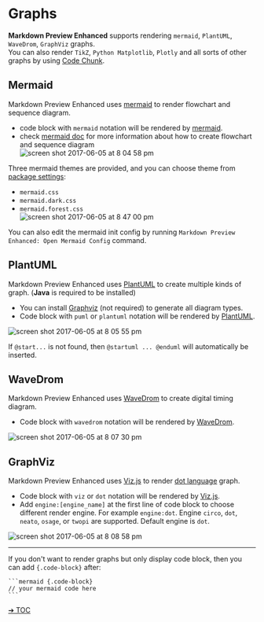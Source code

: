 # Graphs  

**Markdown Preview Enhanced** supports rendering `mermaid`, `PlantUML`, `WaveDrom`, `GraphViz` graphs.    
You can also render `TikZ`, `Python Matplotlib`, `Plotly` and all sorts of other graphs by using [Code Chunk](code-chunk.md).  

## Mermaid

Markdown Preview Enhanced uses [mermaid](https://github.com/knsv/mermaid) to render flowchart and sequence diagram.    
- code block with `mermaid` notation will be rendered by [mermaid](https://github.com/knsv/mermaid).    
- check [mermaid doc](http://knsv.github.io/mermaid/#flowcharts-basic-syntax) for more information about how to create flowchart and sequence diagram    
![screen shot 2017-06-05 at 8 04 58 pm](https://cloud.githubusercontent.com/assets/1908863/26809423/42afb410-4a2a-11e7-8a18-57e7c67caa9f.png)

Three mermaid themes are provided, and you can choose theme from [package settings](usages.md?id=package-settings):  
* `mermaid.css`
* `mermaid.dark.css`
* `mermaid.forest.css`  
![screen shot 2017-06-05 at 8 47 00 pm](https://cloud.githubusercontent.com/assets/1908863/26810274/555562d0-4a30-11e7-91ca-98742d6afbd5.png)

You can also edit the mermaid init config by running `Markdown Preview Enhanced: Open Mermaid Config` command.  


## PlantUML

Markdown Preview Enhanced uses [PlantUML](http://plantuml.com/) to create multiple kinds of graph. (**Java** is required to be installed)    
- You can install [Graphviz](http://www.graphviz.org/) (not required) to generate all diagram types.  
- Code block with `puml` or `plantuml` notation will be rendered by [PlantUML](http://plantuml.com/).  

![screen shot 2017-06-05 at 8 05 55 pm](https://cloud.githubusercontent.com/assets/1908863/26809436/65414084-4a2a-11e7-91ee-7b03b0496513.png)

If `@start...` is not found, then `@startuml ... @enduml` will automatically be inserted.  

## WaveDrom
Markdown Preview Enhanced uses [WaveDrom](http://wavedrom.com/) to create digital timing diagram.  
- Code block with `wavedrom` notation will be rendered by [WaveDrom](https://github.com/drom/wavedrom).

![screen shot 2017-06-05 at 8 07 30 pm](https://cloud.githubusercontent.com/assets/1908863/26809462/9dc3eb96-4a2a-11e7-90e7-ad6bcb8dbdb1.png)

## GraphViz  
Markdown Preview Enhanced uses [Viz.js](https://github.com/mdaines/viz.js) to render [dot language](https://tinyurl.com/kjoouup) graph.  
- Code block with `viz` or `dot` notation will be rendered by [Viz.js](https://github.com/mdaines/viz.js).  
- Add `engine:[engine_name]` at the first line of code block to choose different render engine. For example `engine:dot`. Engine `circo`, `dot`, `neato`, `osage`, or `twopi` are supported. Default engine is `dot`.

![screen shot 2017-06-05 at 8 08 58 pm](https://cloud.githubusercontent.com/assets/1908863/26809493/d1dd166e-4a2a-11e7-84ff-fdb51c0b332e.png)

---  

If you don't want to render graphs but only display code block, then you can add `{.code-block}` after:     

    ```mermaid {.code-block}
    // your mermaid code here
    ```

[➔ TOC](toc.md)
